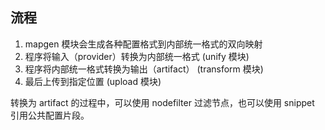 ## 流程

1. mapgen 模块会生成各种配置格式到内部统一格式的双向映射
2. 程序将输入（provider）转换为内部统一格式 (unify 模块)
3. 程序将内部统一格式转换为输出（artifact） (transform 模块)
4. 最后上传到指定位置 (upload 模块)

转换为 artifact 的过程中，可以使用 nodefilter 过滤节点，也可以使用 snippet 引用公共配置片段。